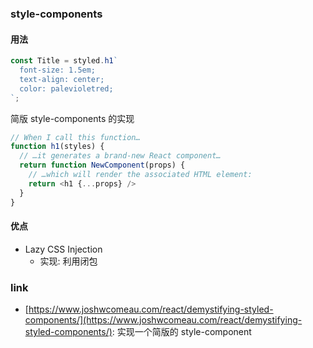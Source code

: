 ### style-components

#### 用法

```js
const Title = styled.h1`
  font-size: 1.5em;
  text-align: center;
  color: palevioletred;
`;
```

简版 style-components 的实现

```js
// When I call this function…
function h1(styles) {
  // …it generates a brand-new React component…
  return function NewComponent(props) {
    // …which will render the associated HTML element:
    return <h1 {...props} />
  }
}
```

#### 优点

* Lazy CSS Injection
  * 实现: 利用闭包


### link

* [https://www.joshwcomeau.com/react/demystifying-styled-components/](https://www.joshwcomeau.com/react/demystifying-styled-components/): 实现一个简版的 style-component